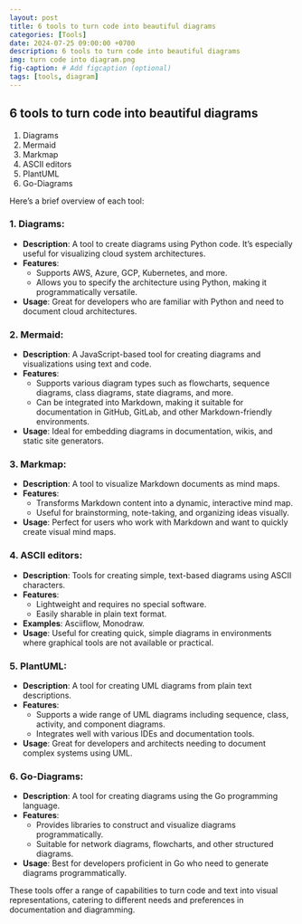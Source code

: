```yaml
---
layout: post
title: 6 tools to turn code into beautiful diagrams
categories: [Tools]
date: 2024-07-25 09:00:00 +0700
description: 6 tools to turn code into beautiful diagrams
img: turn code into diagram.png
fig-caption: # Add figcaption (optional)
tags: [tools, diagram]
---
```


## 6 tools to turn code into beautiful diagrams
1. Diagrams
2. Mermaid
3. Markmap
4. ASCII editors
5. PlantUML
6. Go-Diagrams

Here’s a brief overview of each tool:

### 1. **Diagrams**:
   - **Description**: A tool to create diagrams using Python code. It’s especially useful for visualizing cloud system architectures.
   - **Features**: 
     - Supports AWS, Azure, GCP, Kubernetes, and more.
     - Allows you to specify the architecture using Python, making it programmatically versatile.
   - **Usage**: Great for developers who are familiar with Python and need to document cloud architectures.

### 2. **Mermaid**:
   - **Description**: A JavaScript-based tool for creating diagrams and visualizations using text and code.
   - **Features**:
     - Supports various diagram types such as flowcharts, sequence diagrams, class diagrams, state diagrams, and more.
     - Can be integrated into Markdown, making it suitable for documentation in GitHub, GitLab, and other Markdown-friendly environments.
   - **Usage**: Ideal for embedding diagrams in documentation, wikis, and static site generators.

### 3. **Markmap**:
   - **Description**: A tool to visualize Markdown documents as mind maps.
   - **Features**:
     - Transforms Markdown content into a dynamic, interactive mind map.
     - Useful for brainstorming, note-taking, and organizing ideas visually.
   - **Usage**: Perfect for users who work with Markdown and want to quickly create visual mind maps.

### 4. **ASCII editors**:
   - **Description**: Tools for creating simple, text-based diagrams using ASCII characters.
   - **Features**:
     - Lightweight and requires no special software.
     - Easily sharable in plain text format.
   - **Examples**: Asciiflow, Monodraw.
   - **Usage**: Useful for creating quick, simple diagrams in environments where graphical tools are not available or practical.

### 5. **PlantUML**:
   - **Description**: A tool for creating UML diagrams from plain text descriptions.
   - **Features**:
     - Supports a wide range of UML diagrams including sequence, class, activity, and component diagrams.
     - Integrates well with various IDEs and documentation tools.
   - **Usage**: Great for developers and architects needing to document complex systems using UML.

### 6. **Go-Diagrams**:
   - **Description**: A tool for creating diagrams using the Go programming language.
   - **Features**:
     - Provides libraries to construct and visualize diagrams programmatically.
     - Suitable for network diagrams, flowcharts, and other structured diagrams.
   - **Usage**: Best for developers proficient in Go who need to generate diagrams programmatically.

These tools offer a range of capabilities to turn code and text into visual representations, catering to different needs and preferences in documentation and diagramming.